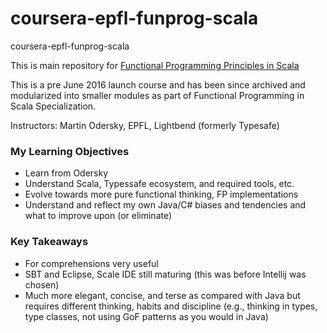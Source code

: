 # coursera-epfl-funprog-scala
coursera-epfl-funprog-scala

This is main repository for [Functional Programming Principles in Scala](https://www.coursera.org/learn/progfun1)

This is a pre June 2016 launch course and has been since archived and modularized into smaller modules as part of Functional Programming in Scala Specialization.

Instructors:
Martin Odersky, EPFL, Lightbend (formerly Typesafe)

### My Learning Objectives
- Learn from Odersky
- Understand Scala, Typessafe ecosystem, and required tools, etc.
- Evolve towards more pure functional thinking, FP implementations
- Understand and reflect my own Java/C# biases and tendencies and what to improve upon (or eliminate)

### Key Takeaways
- For comprehensions very useful
- SBT and Eclipse, Scale IDE still maturing (this was before Intellij was chosen)
- Much more elegant, concise, and terse as compared with Java but requires different thinking, habits and discipline (e.g., thinking in types, type classes, not using GoF patterns as you would in Java)